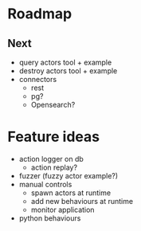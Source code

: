 # Roadmap

## Next
- query actors tool + example
- destroy actors tool + example
- connectors
  - rest
  - pg?
  - Opensearch?

# Feature ideas
- action logger on db
  - action replay?
- fuzzer (fuzzy actor example?)
- manual controls
  - spawn actors at runtime
  - add new behaviours at runtime
  - monitor application
- python behaviours